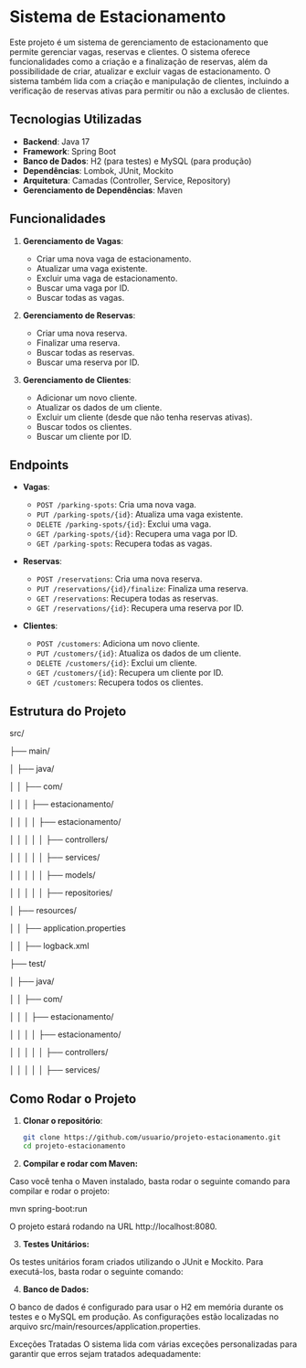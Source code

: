 # Sistema de Estacionamento

Este projeto é um sistema de gerenciamento de estacionamento que permite gerenciar vagas, reservas e clientes. O sistema oferece funcionalidades como a criação e a finalização de reservas, além da possibilidade de criar, atualizar e excluir vagas de estacionamento. O sistema também lida com a criação e manipulação de clientes, incluindo a verificação de reservas ativas para permitir ou não a exclusão de clientes.

## Tecnologias Utilizadas

- **Backend**: Java 17
- **Framework**: Spring Boot
- **Banco de Dados**: H2 (para testes) e MySQL (para produção)
- **Dependências**: Lombok, JUnit, Mockito
- **Arquitetura**: Camadas (Controller, Service, Repository)
- **Gerenciamento de Dependências**: Maven

## Funcionalidades

1. **Gerenciamento de Vagas**:
   - Criar uma nova vaga de estacionamento.
   - Atualizar uma vaga existente.
   - Excluir uma vaga de estacionamento.
   - Buscar uma vaga por ID.
   - Buscar todas as vagas.

2. **Gerenciamento de Reservas**:
   - Criar uma nova reserva.
   - Finalizar uma reserva.
   - Buscar todas as reservas.
   - Buscar uma reserva por ID.

3. **Gerenciamento de Clientes**:
   - Adicionar um novo cliente.
   - Atualizar os dados de um cliente.
   - Excluir um cliente (desde que não tenha reservas ativas).
   - Buscar todos os clientes.
   - Buscar um cliente por ID.

## Endpoints

- **Vagas**:
  - `POST /parking-spots`: Cria uma nova vaga.
  - `PUT /parking-spots/{id}`: Atualiza uma vaga existente.
  - `DELETE /parking-spots/{id}`: Exclui uma vaga.
  - `GET /parking-spots/{id}`: Recupera uma vaga por ID.
  - `GET /parking-spots`: Recupera todas as vagas.

- **Reservas**:
  - `POST /reservations`: Cria uma nova reserva.
  - `PUT /reservations/{id}/finalize`: Finaliza uma reserva.
  - `GET /reservations`: Recupera todas as reservas.
  - `GET /reservations/{id}`: Recupera uma reserva por ID.

- **Clientes**:
  - `POST /customers`: Adiciona um novo cliente.
  - `PUT /customers/{id}`: Atualiza os dados de um cliente.
  - `DELETE /customers/{id}`: Exclui um cliente.
  - `GET /customers/{id}`: Recupera um cliente por ID.
  - `GET /customers`: Recupera todos os clientes.

## Estrutura do Projeto


src/

├── main/

│   ├── java/

│   │   ├── com/

│   │   │   ├── estacionamento/

│   │   │   │   ├── estacionamento/

│   │   │   │   │   ├── controllers/

│   │   │   │   │   ├── services/

│   │   │   │   │   ├── models/

│   │   │   │   │   ├── repositories/

│   ├── resources/

│   │   ├── application.properties

│   │   ├── logback.xml

├── test/

│   ├── java/

│   │   ├── com/

│   │   │   ├── estacionamento/

│   │   │   │   ├── estacionamento/

│   │   │   │   │   ├── controllers/

│   │   │   │   │   ├── services/



## Como Rodar o Projeto

1. **Clonar o repositório**:

   ```bash
   git clone https://github.com/usuario/projeto-estacionamento.git
   cd projeto-estacionamento

2. **Compilar e rodar com Maven:**

Caso você tenha o Maven instalado, basta rodar o seguinte comando para compilar e rodar o projeto:

mvn spring-boot:run

O projeto estará rodando na URL http://localhost:8080.

3. **Testes Unitários:**

Os testes unitários foram criados utilizando o JUnit e Mockito. Para executá-los, basta rodar o seguinte comando:

4. **Banco de Dados:**

O banco de dados é configurado para usar o H2 em memória durante os testes e o MySQL em produção. As configurações estão localizadas no arquivo src/main/resources/application.properties.

Exceções Tratadas
O sistema lida com várias exceções personalizadas para garantir que erros sejam tratados adequadamente:  
